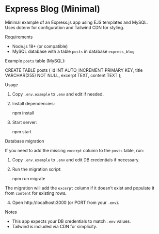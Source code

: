# Express Blog (Minimal)

Minimal example of an Express.js app using EJS templates and MySQL. Uses dotenv for configuration and Tailwind CDN for styling.

Requirements
- Node.js 18+ (or compatible)
- MySQL database with a table `posts` in database `express_blog`

Example `posts` table (MySQL):

CREATE TABLE posts (
  id INT AUTO_INCREMENT PRIMARY KEY,
  title VARCHAR(255) NOT NULL,
  excerpt TEXT,
  content TEXT
);

Usage

1. Copy `.env.example` to `.env` and edit if needed.

2. Install dependencies:

   npm install

3. Start server:

   npm start

Database migration

If you need to add the missing `excerpt` column to the `posts` table, run:

1. Copy `.env.example` to `.env` and edit DB credentials if necessary.

2. Run the migration script:

   npm run migrate

The migration will add the `excerpt` column if it doesn't exist and populate it from `content` for existing rows.

4. Open http://localhost:3000 (or PORT from your `.env`).

Notes
- This app expects your DB credentials to match `.env` values.
- Tailwind is included via CDN for simplicity.
